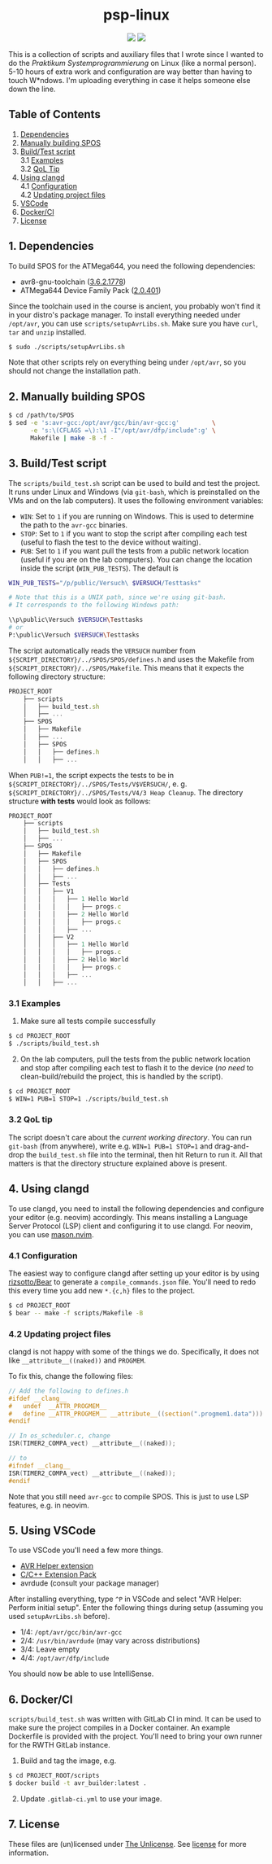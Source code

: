 # <div align=center> psp-linux </div>
<div align=center>
<img src="https://img.shields.io/badge/Linux-FCC624?logo=linux&logoColor=black" />
<img src="https://img.shields.io/badge/shell_script-%23121011.svg?logo=gnu-bash&logoColor=white" />
</div>

This is a collection of scripts and auxiliary files that I wrote since I wanted
to do the <i>Praktikum Systemprogrammierung</i> on Linux (like a normal person).
5-10 hours of extra work and configuration are way better than having to touch W\*ndows.
I'm uploading everything in case it helps someone else down the line.

## Table of Contents

1. [Dependencies](#1-dependencies)
2. [Manually building SPOS](#2-manually-building-spos)
3. [Build/Test script](#3-buildtest-script)  
    3.1 [Examples](#31-examples)  
    3.2 [QoL Tip](#32-qol-tip)
4. [Using clangd](#4-using-clangd)  
    4.1 [Configuration](#41-configuration)  
    4.2 [Updating project files](#42-updating-project-files)  
5. [VSCode](#5-using-vscode)
6. [Docker/CI](#6-dockerci)
7. [License](#7-license)

## 1. Dependencies

To build SPOS for the ATMega644, you need the following dependencies:

- avr8-gnu-toolchain ([3.6.2.1778](https://ww1.microchip.com/downloads/aemDocuments/documents/OTH/ProductDocuments/SoftwareLibraries/Firmware/avr8-gnu-toolchain-3.6.2.1778-linux.any.x86_64.tar.gz))
- ATMega644 Device Family Pack ([2.0.401](http://packs.download.atmel.com/Atmel.ATmega_DFP.2.0.401.atpack))

Since the toolchain used in the course is ancient, you probably won't find it in your distro's package manager. To
install everything needed under `/opt/avr`, you can use `scripts/setupAvrLibs.sh`. Make sure you have `curl`,
`tar` and `unzip` installed.

```bash
$ sudo ./scripts/setupAvrLibs.sh
```

Note that other scripts rely on everything being under `/opt/avr`, so you should not change the installation path.

## 2. Manually building SPOS

```bash
$ cd /path/to/SPOS
$ sed -e 's:avr-gcc:/opt/avr/gcc/bin/avr-gcc:g'         \
      -e 's:\(CFLAGS =\):\1 -I"/opt/avr/dfp/include":g' \
      Makefile | make -B -f -
```
## 3. Build/Test script

The `scripts/build_test.sh` script can be used to build and test the project. It runs under Linux and Windows
(via `git-bash`, which is preinstalled on the VMs and on the lab computers). It uses the following environment
variables:

- `WIN`: Set to `1` if you are running on Windows. This is used to determine the path to the `avr-gcc` binaries.
- `STOP`: Set to `1` if you want to stop the script after compiling each test (useful to flash the test to the device
    without waiting).
- `PUB`: Set to `1` if you want pull the tests from a public network location (useful if you are on the lab computers).
    You can change the location inside the script (`WIN_PUB_TESTS`). The default is
```bash
WIN_PUB_TESTS="/p/public/Versuch\ $VERSUCH/Testtasks"

# Note that this is a UNIX path, since we're using git-bash.
# It corresponds to the following Windows path:

\\p\public\Versuch $VERSUCH\Testtasks
# or
P:\public\Versuch $VERSUCH\Testtasks
```

The script automatically reads the `VERSUCH` number from `${SCRIPT_DIRECTORY}/../SPOS/SPOS/defines.h`
and uses the Makefile from `${SCRIPT_DIRECTORY}/../SPOS/Makefile`. This means that it expects the
following directory structure:

```js
PROJECT_ROOT
    ├── scripts
    │   ├── build_test.sh
    │   ├── ...
    ├── SPOS
    │   ├── Makefile
    │   ├── ...
    │   ├── SPOS
    │   │   ├── defines.h
    │   │   ├── ...
```
When `PUB!=1`, the script expects the tests to be in `${SCRIPT_DIRECTORY}/../SPOS/Tests/V$VERSUCH/`, e. g.
`${SCRIPT_DIRECTORY}/../SPOS/Tests/V4/3 Heap Cleanup`. The directory structure **with tests** would look
as follows:

```js
PROJECT_ROOT
    ├── scripts
    │   ├── build_test.sh
    │   ├── ...
    ├── SPOS
    │   ├── Makefile
    │   ├── SPOS
    │   │   ├── defines.h
    │   │   ├── ...
    │   ├── Tests
    │   │   ├── V1
    │   │   │   ├── 1 Hello World
    │   │   │   │   ├── progs.c
    │   │   │   ├── 2 Hello World
    │   │   │   │   ├── progs.c
    │   │   │   ├── ...
    │   │   ├── V2
    │   │   │   ├── 1 Hello World
    │   │   │   │   ├── progs.c
    │   │   │   ├── 2 Hello World
    │   │   │   │   ├── progs.c
    │   │   │   ├── ...
    │   │   ├── ...
```

### 3.1 Examples
1. Make sure all tests compile successfully
```bash
$ cd PROJECT_ROOT
$ ./scripts/build_test.sh
```
2. On the lab computers, pull the tests from the public network location and stop after compiling each test
to flash it to the device (*no need* to clean-build/rebuild the project, this is handled by the script).
```bash
$ cd PROJECT_ROOT
$ WIN=1 PUB=1 STOP=1 ./scripts/build_test.sh
```

### 3.2 QoL tip
The script doesn't care about the *current working directory*. You can run `git-bash` (from anywhere), write
e.g. `WIN=1 PUB=1 STOP=1` and drag-and-drop the `build_test.sh` file into the terminal, then hit Return to
run it. All that matters is that the directory structure explained above is present.

## 4. Using clangd

To use clangd, you need to install the following dependencies and configure your editor (e.g. neovim) accordingly.
This means installing a Language Server Protocol (LSP) client and configuring it to use clangd.
For neovim, you can use [mason.nvim](https://github.com/williamboman/mason.nvim).

### 4.1 Configuration
The easiest way to configure clangd after setting up your editor is by using
[rizsotto/Bear](https://github.com/rizsotto/Bear) to generate a `compile_commands.json` file.
You'll need to redo this every time you add new `*.{c,h}` files to the project.

```bash
$ cd PROJECT_ROOT
$ bear -- make -f scripts/Makefile -B
```

### 4.2 Updating project files
clangd is not happy with some of the things we do. Specifically, it does not like `__attribute__((naked))` and `PROGMEM`.

To fix this, change the following files:

```c
// Add the following to defines.h
#ifdef __clang__
#   undef  __ATTR_PROGMEM__
#   define __ATTR_PROGMEM__ __attribute__((section(".progmem1.data")))
#endif
```

```c
// In os_scheduler.c, change
ISR(TIMER2_COMPA_vect) __attribute__((naked));

// to
#ifndef __clang__
ISR(TIMER2_COMPA_vect) __attribute__((naked));
#endif
```

Note that you still need `avr-gcc` to compile SPOS. This is just to use LSP features, e.g. in neovim.

## 5. Using VSCode

To use VSCode you'll need a few more things.

- [AVR Helper extension](https://marketplace.visualstudio.com/items?itemName=Alex079.vscode-avr-helper)
- [C/C++ Extension Pack](https://marketplace.visualstudio.com/items?itemName=ms-vscode.cpptools-extension-pack)
- avrdude (consult your package manager)

After installing everything, type `^P` in VSCode and select "AVR Helper: Perform initial setup". Enter
the following things during setup (assuming you used `setupAvrLibs.sh` before).

- 1/4: `/opt/avr/gcc/bin/avr-gcc`
- 2/4: `/usr/bin/avrdude` (may vary across distributions)
- 3/4: Leave empty
- 4/4: `/opt/avr/dfp/include`

You should now be able to use IntelliSense.

## 6. Docker/CI

`scripts/build_test.sh` was written with GitLab CI in mind. It can be used to make sure the project compiles in a 
Docker container. An example Dockerfile is provided with the project. You'll need to bring your own 
runner for the RWTH GitLab instance.

1. Build and tag the image, e.g.
```bash
$ cd PROJECT_ROOT/scripts
$ docker build -t avr_builder:latest .
```

2. Update `.gitlab-ci.yml` to use your image.

## 7. License

These files are (un)licensed under [The Unlicense](https://unlicense.org/). See [license](license) for more information.
